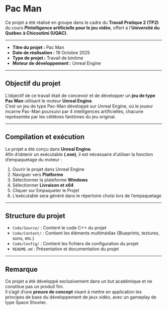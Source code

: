 # Pac Man

Ce projet a été réalisé en groupe dans le cadre du **Travail Pratique 2 (TP2)** du cours **PIntelligence artificielle pour le jeu vidéo**, offert à l’**Université du Québec à Chicoutimi (UQAC)**.

---

- **Titre du projet :** Pac Man 
- **Date de réalisation :** 19 Octobre 2025  
- **Type de projet :** Travail de binôme
- **Moteur de développement :** Unreal Engine

---

## Objectif du projet

L’objectif de ce travail était de concevoir et de développer un **jeu de type Pac Man** utilisant le moteur **Unreal Engine**.  
C’est un jeu de type Pac-Man développé sur Unreal Engine, où le joueur incarne Pac-Man poursuivi par 4 intelligences artificielles, chacune représentée par les célèbres fantômes du jeu original.

---

## Compilation et exécution

Le projet a été conçu dans **Unreal Engine**.  
Afin d’obtenir un exécutable **(.exe)**, il est nécessaire d’utiliser la fonction d’empaquetage du moteur :

1. Ouvrir le projet dans Unreal Engine  
2. Naviguer vers **Platforme**  
3. Sélectionner la plateforme **Windows**
4. Sélectionner **Livraison et x64**
5. Cliquer sur Empaqueter le Projet
6. L’exécutable sera généré dans le répertoire choisi lors de l’empaquetage  
---

## Structure du projet

- `Code/Source/` : Contient le code C++ du projet  
- `Code/Content/` : Contient les éléments multimédias (Blueprints, textures, sons, etc.)  
- `Code/Config/` : Contient les fichiers de configuration du projet  
- `README.md` : Présentation et documentation du projet

---

## Remarque

Ce projet a été développé exclusivement dans un but académique et ne constitue pas un produit fini.  
Il s’agit d’une **preuve de concept** visant à mettre en application les principes de base du développement de jeux vidéo, avec un gameplay de type Space Shooter.
